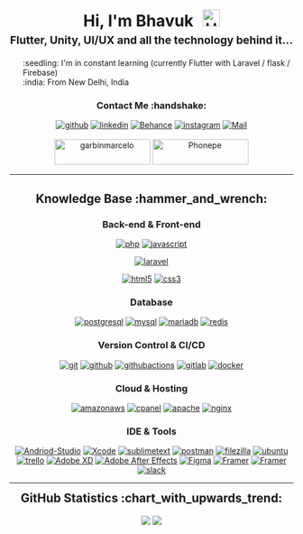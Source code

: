 <h1 style="text-align: center;margin-bottom: 5px;">Hi, I'm Bhavuk <img src="https://raw.githubusercontent.com/iampavangandhi/iampavangandhi/master/gifs/Hi.gif" alt="Hi" style="width: 30px;margin-left: 10px;"></h1>
<h3 style="font-size: 1.2rem; text-align: center;margin: 0 0 20px 0;">Flutter, Unity, UI/UX and all the technology behind it...</h3>

<ul style="list-style: none;">
<li>:seedling: I'm in constant learning (currently Flutter with Laravel / flask / Firebase)</li>
<li>:india: From New Delhi, India</li>


</ul>
<div align="center">
<h3>Contact Me :handshake:</h3>
<a href="https://github.com/Bhavukarora03" target="_blank"><img src="https://img.shields.io/badge/github-%23121011.svg?style=for-the-badge&logo=github&logoColor=white" alt="github"/></a>
<a href="https://www.linkedin.com/in/bhavuk-arora-4a7263216/" target="_blank"><img src="https://img.shields.io/badge/linkedin-%230077B5.svg?style=for-the-badge&logo=linkedin&logoColor=white" alt="linkedin"></a>
<a href="https://www.behance.net/bhavukarora1" target="_blank"><img src="https://img.shields.io/badge/Behance-1769ff?style=for-the-badge&logo=behance&logoColor=white" alt="Behance"></a>
<a href="https://www.instagram.com/damuiux/" target="_blank"><img src="https://img.shields.io/badge/Instagram-%23E4405F.svg?style=for-the-badge&logo=Instagram&logoColor=white" alt="instagram"/></a>
<a href="mailto:bhavuk.arora03@gmail.com"><img src="https://img.shields.io/badge/Gmail-D14836?style=for-the-badge&logo=gmail&logoColor=white" alt="Mail"/></a>
<br/><br/>
<a href="https://www.buymeacoffee.com/bhavukarora" target="_blank"><img src="https://cdn.buymeacoffee.com/buttons/v2/default-yellow.png" height="45" width="170" alt="garbinmarcelo" /></a>
<a href="https://cdn.discordapp.com/attachments/986271563999510601/1021765901684580393/image.png" target="_blank"><img src="https://img.shields.io/badge/Phonepe-54039A?style=for-the-badge&logo=phonepe&logoColor=white" height="45" width="170" alt="Phonepe" /></a>


</div>


---

<div align="center">
<h2>Knowledge Base :hammer_and_wrench:</h2>

<h3>Back-end & Front-end</h3>

<a href="https://php.net" target="_blank"><img src="https://img.shields.io/badge/PHP-white.svg?style=for-the-badge&logo=php&logoColor=777BB4" alt="php"/></a>
<a href="https://developer.mozilla.org/en-US/docs/Web/JavaScript" target="_blank"><img src="https://img.shields.io/badge/JavaScript-white.svg?style=for-the-badge&logo=javascript&logoColor=#F7DF1E" alt="javascript"/></a>

<a href="https://flutter.dev/" target="_blank"><img src="https://img.shields.io/badge/Flutter-%2302569B.svg?style=for-the-badge&logo=Flutter&logoColor=white" alt="laravel"/></a>


<a href="https://html.spec.whatwg.org/multipage/" target="_blank"><img src="https://img.shields.io/badge/-HTML-white?logo=html5&style=for-the-badge" alt="html5"/></a>
<a href="https://www.w3.org/Style/CSS" target="_blank"><img src="https://img.shields.io/badge/-CSS-white?logo=css3&logoColor=1572B6&style=for-the-badge" alt="css3"/></a>


<h3>Database</h3>

<a href="https://github.com/tekartik/sqflite/tree/master/sqflite" target="_blank"><img src="https://img.shields.io/badge/sqlite-%2307405e.svg?style=for-the-badge&logo=sqlite&logoColor=white" alt="postgresql"/></a>
<a href="https://www.mysql.com/" target="_blank"><img src="https://img.shields.io/badge/-mysql-white?logo=mysql&logoColor=4479A1&style=for-the-badge" alt="mysql"/></a>
<a href="https://mariadb.org/" target="_blank"><img src="https://img.shields.io/badge/-mariadb-white?logo=mariadb&logoColor=003545&style=for-the-badge" alt="mariadb"/></a>
<a href="https://redis.io/" target="_blank"><img src="https://img.shields.io/badge/-redis*-white?logo=redis&logoColor=DC382D&style=for-the-badge" alt="redis"/></a>

<h3>Version Control & CI/CD</h3>
<a href="https://git-scm.com/" target="_blank"><img src="https://img.shields.io/badge/-git-white?logo=git&logoColor=F05032&style=for-the-badge" alt="git"/></a>
<a href="https://github.com/" target="_blank"><img src="https://img.shields.io/badge/-github-white?logo=github&logoColor=181717&style=for-the-badge" alt="github"/></a>
<a href="https://github.com/features/actions" target="_blank"><img src="https://img.shields.io/badge/-github_actions*-white?logo=githubactions&logoColor=2088FF&style=for-the-badge" alt="githubactions"/></a>
<a href="https://gitlab.com/" target="_blank"><img src="https://img.shields.io/badge/-gitlab-white?logo=gitlab&logoColor=FCA121&style=for-the-badge" alt="gitlab"/></a>
<a href="https://www.docker.com/" target="_blank"><img src="https://img.shields.io/badge/-docker-white?logo=docker&logoColor=2496ED&style=for-the-badge" alt="docker"/></a>

<h3>Cloud & Hosting</h3>

<a href="https://aws.amazon.com" target="_blank"><img src="https://img.shields.io/badge/-amazon_aws-white?logo=amazonaws&logoColor=232F3E&style=for-the-badge" alt="amazonaws"/></a>
<a href="https://cpanel.net/" target="_blank"><img src="https://img.shields.io/badge/-cpanel-white?logo=cpanel&logoColor=FF6C2C&style=for-the-badge" alt="cpanel"/></a>
<a href="https://httpd.apache.org/" target="_blank"><img src="https://img.shields.io/badge/-apache-white?logo=apache&logoColor=D22128&style=for-the-badge" alt="apache"/></a>
<a href="https://www.nginx.com/" target="_blank"><img src="https://img.shields.io/badge/-nginx-white?logo=nginx&logoColor=009639&style=for-the-badge" alt="nginx"/></a>

<h3>IDE & Tools</h3>

<a href="https://developer.android.com/studio" target="_blank"><img src="https://img.shields.io/badge/Android%20Studio-3DDC84.svg?style=for-the-badge&logo=android-studio&logoColor=white" alt="Andriod-Studio"/></a>
<a href="https://developer.apple.com/xcode/" target="_blank"><img src="https://img.shields.io/badge/Xcode-007ACC?style=for-the-badge&logo=Xcode&logoColor=white" alt="Xcode"/></a>
<a href="https://www.sublimetext.com/" target="_blank"><img src="https://img.shields.io/badge/-sublime_text-white?logo=sublimetext&logoColor=FF9800&style=for-the-badge" alt="sublimetext"/></a>
<a href="https://www.postman.com/" target="_blank"><img src="https://img.shields.io/badge/-postman-white?logo=postman&logoColor=FF6C37&style=for-the-badge" alt="postman"/></a>
<a href="https://filezilla-project.org/filezilla_pro.php" target="_blank"><img src="https://img.shields.io/badge/-filezilla-white?logo=filezilla&logoColor=BF0000&style=for-the-badge" alt="filezilla"/></a>
<a href="https://ubuntu.com/" target="_blank"><img src="https://img.shields.io/badge/-ubuntu-white?logo=ubuntu&logoColor=E95420&style=for-the-badge" alt="ubuntu"/></a>
<a href="https://trello.com/" target="_blank"><img src="https://img.shields.io/badge/-trello-white?logo=trello&logoColor=0052CC&style=for-the-badge" alt="trello"/></a>
<a href="https://www.adobe.com/in/products/xd.html" target="_blank"><img src="https://img.shields.io/badge/Adobe%20XD-470137?style=for-the-badge&logo=Adobe%20XD&logoColor=#FF61F6" alt="Adobe XD"/></a>
<a href="https://trello.com/" target="_blank"><img src="https://img.shields.io/badge/Adobe%20After%20Effects-9999FF.svg?style=for-the-badge&logo=Adobe%20After%20Effects&logoColor=white" alt="Adobe After Effects"/></a>
<a href="https://www.figma.com/?fuid=" target="_blank"><img src="https://img.shields.io/badge/figma-%23F24E1E.svg?style=for-the-badge&logo=figma&logoColor=white" alt="Figma"/></a>
<a href="https://www.framer.com/" target="_blank"><img src="https://img.shields.io/badge/Framer-black?style=for-the-badge&logo=framer&logoColor=blue" alt="Framer"/></a>
<a href="https://www.apple.com/in/macos/monterey/" target="_blank"><img src="https://img.shields.io/badge/mac%20os-000000?style=for-the-badge&logo=macos&logoColor=F0F0F0" alt="Framer"/></a>
<a href="https://slack.com/" target="_blank"><img src="https://img.shields.io/badge/-slack-white?logo=slack&logoColor=4A154B&style=for-the-badge" alt="slack"/></a>
</div>


---

<div align="center">
<h2 style="margin: 5px 10px;">GitHub Statistics :chart_with_upwards_trend:</h2> 
<div style="display: flex; align-items: center; justify-content: center;">

[![](https://github-readme-stats.vercel.app/api?username=bhavukarora03&show_icons=true&theme=tokyonight&hide_border=true&locale=en)](https://github.com/garbinmarcelo)
[![](https://github-readme-streak-stats.herokuapp.com/?user=bhavukarora03&theme=tokyonight&hide_border=true)](https://github.com/bhavukarora03)

</div>
</div>

